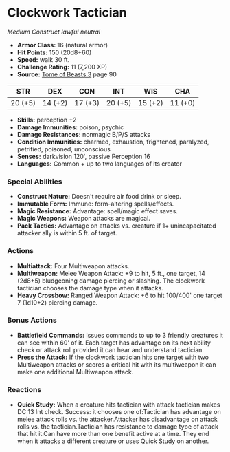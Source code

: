 # Clockwork Tactician

*Medium* *Construct* *lawful neutral*

- **Armor Class:** 16 (natural armor)
- **Hit Points:** 150 (20d8+60)
- **Speed:** walk 30 ft.
- **Challenge Rating:** 11 (7,200 XP)
- **Source:** [Tome of Beasts 3](https://koboldpress.com/kpstore/product/tome-of-beasts-3-for-5th-edition/) page 90

| STR | DEX | CON | INT | WIS | CHA |
| --- | --- | --- | --- | --- | --- |
| 20 (+5) | 14 (+2) | 17 (+3) | 20 (+5) | 15 (+2) | 11 (+0) |

- **Skills:** perception +2
- **Damage Immunities:** poison, psychic
- **Damage Resistances:** nonmagic B/P/S attacks
- **Condition Immunities:** charmed, exhaustion, frightened, paralyzed, petrified, poisoned, unconscious
- **Senses:** darkvision 120', passive Perception 16
- **Languages:** Common + up to two languages of its creator

### Special Abilities

- **Construct Nature:** Doesn't require air food drink or sleep.
- **Immutable Form:** Immune: form-altering spells/effects.
- **Magic Resistance:** Advantage: spell/magic effect saves.
- **Magic Weapons:** Weapon attacks are magical.
- **Pack Tactics:** Advantage on attacks vs. creature if 1+ unincapacitated attacker ally is within 5 ft. of target.

### Actions

- **Multiattack:** Four Multiweapon attacks.
- **Multiweapon:** Melee Weapon Attack: +9 to hit, 5 ft., one target, 14 (2d8+5) bludgeoning damage piercing or slashing. The clockwork tactician chooses the damage type when it attacks.
- **Heavy Crossbow:** Ranged Weapon Attack: +6 to hit 100/400' one target 7 (1d10+2) piercing damage.

### Bonus Actions

- **Battlefield Commands:** Issues commands to up to 3 friendly creatures it can see within 60' of it. Each target has advantage on its next ability check or attack roll provided it can hear and understand tactician.
- **Press the Attack:** If the clockwork tactician hits one target with two Multiweapon attacks or scores a critical hit with its multiweapon it can make one additional Multiweapon attack.

### Reactions

- **Quick Study:** When a creature hits tactician with attack tactician makes DC 13 Int check. Success: it chooses one of:Tactician has advantage on melee attack rolls vs. the attacker.Attacker has disadvantage on attack rolls vs. the tactician.Tactician has resistance to damage type of attack that hit it.Can have more than one benefit active at a time. They end when it attacks a different creature or uses Quick Study on another.


